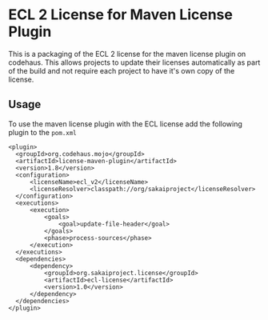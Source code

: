 # ECL 2 License for Maven License Plugin

This is a packaging of the ECL 2 license for the maven license plugin on codehaus. This allows projects to update
their licenses automatically as part of the build and not require each project to have it's own copy of the license.

## Usage 

To use the maven license plugin with the ECL license add the following plugin to the `pom.xml`

```
<plugin>
  <groupId>org.codehaus.mojo</groupId>
  <artifactId>license-maven-plugin</artifactId>
  <version>1.8</version>
  <configuration>
      <licenseName>ecl_v2</licenseName>
      <licenseResolver>classpath://org/sakaiproject</licenseResolver>
  </configuration>
  <executions>
      <execution>
          <goals>
              <goal>update-file-header</goal>
          </goals>
          <phase>process-sources</phase>
      </execution>
  </executions>
  <dependencies>
      <dependency>
          <groupId>org.sakaiproject.license</groupId>
          <artifactId>ecl-license</artifactId>
          <version>1.0</version>
      </dependency>
  </dependencies>
</plugin>
```